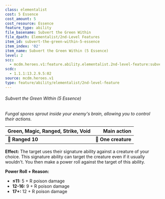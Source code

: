 ```yaml
---
class: elementalist
cost: 5 Essence
cost_amount: 5
cost_resource: Essence
feature_type: ability
file_basename: Subvert the Green Within
file_dpath: Elementalist/2nd-Level Features
item_id: subvert-the-green-within-5-essence
item_index: '02'
item_name: Subvert the Green Within (5 Essence)
level: 2
scc:
  - mcdm.heroes.v1:feature.ability.elementalist.2nd-level-feature:subvert-the-green-within-5-essence
scdc:
  - 1.1.1:13.2.9.5:02
source: mcdm.heroes.v1
type: feature/ability/elementalist/2nd-level-feature
---
```


###### Subvert the Green Within (5 Essence)

*Fungal spores sprout inside your enemy's brain, allowing you to control their actions.*

| **Green, Magic, Ranged, Strike, Void** |     **Main action** |
| -------------------------------------- | ------------------: |
| **📏 Ranged 10**                       | **🎯 One creature** |

**Effect:** The target uses their signature ability against a creature of your choice. This signature ability can target the creature even if it usually wouldn't. You then make a power roll against the target of this ability.

**Power Roll + Reason:**

- **≤11:** 5 + R poison damage
- **12-16:** 9 + R poison damage
- **17+:** 12 + R poison damage
